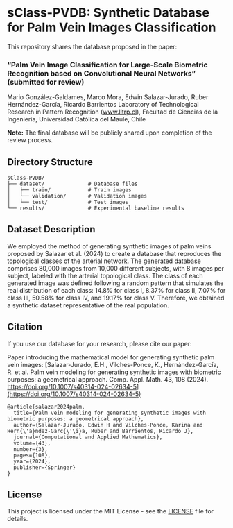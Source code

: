 # sClass-PVDB: Synthetic Database for Palm Vein Images Classification 

This repository shares the database proposed in the paper: 

### “Palm Vein Image Classification for Large-Scale Biometric Recognition based on Convolutional Neural Networks” (submitted for review)
Mario González-Galdames, Marco Mora, Edwin Salazar-Jurado, Ruber Hernández-García, Ricardo Barrientos
Laboratory of Technological Research in Pattern Recognition (www.litrp.cl), Facultad de Ciencias de la Ingeniería, Universidad Católica del Maule, Chile

**Note:** The final database will be publicly shared upon completion of the review process.


## Directory Structure

```
sClass-PVDB/
├── dataset/              # Database files
│   ├── train/            # Train images
│   └── validation/       # Validation images
│   └── test/             # Test images
└── results/              # Experimental baseline results
```

## Dataset Description

We employed the method of generating synthetic images of palm veins proposed by Salazar et al. (2024) to create a database that reproduces the topological classes of the arterial network. The generated database comprises 80,000 images from 10,000 different subjects, with 8 images per subject, labeled with the arterial topological class. The class of each generated image was defined following a random pattern that simulates the real distribution of each class: 14.8% for class I, 8.37% for class II, 7.07% for class III, 50.58% for class IV, and 19.17% for class V. Therefore, we obtained a synthetic dataset representative of the real population.

## Citation

If you use our database for your research, please cite our paper:

Paper introducing the mathematical model for generating synthetic palm vein images: [Salazar-Jurado, E.H., Vilches-Ponce, K., Hernández-García, R. et al. Palm vein modeling for generating synthetic images with biometric purposes: a geometrical approach. Comp. Appl. Math. 43, 108 (2024). https://doi.org/10.1007/s40314-024-02634-5](https://doi.org/10.1007/s40314-024-02634-5)
```
@article{salazar2024palm,
  title={Palm vein modeling for generating synthetic images with biometric purposes: a geometrical approach},
  author={Salazar-Jurado, Edwin H and Vilches-Ponce, Karina and Hern{\'a}ndez-Garc{\'\i}a, Ruber and Barrientos, Ricardo J},
  journal={Computational and Applied Mathematics},
  volume={43},
  number={3},
  pages={108},
  year={2024},
  publisher={Springer}
}
```


## License

This project is licensed under the MIT License - see the [LICENSE](LICENSE) file for details. 
